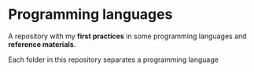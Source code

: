 # Programming languages


A repository with my **first practices** in some programming languages and **reference materials**.

Each folder in this repository separates a programming language
